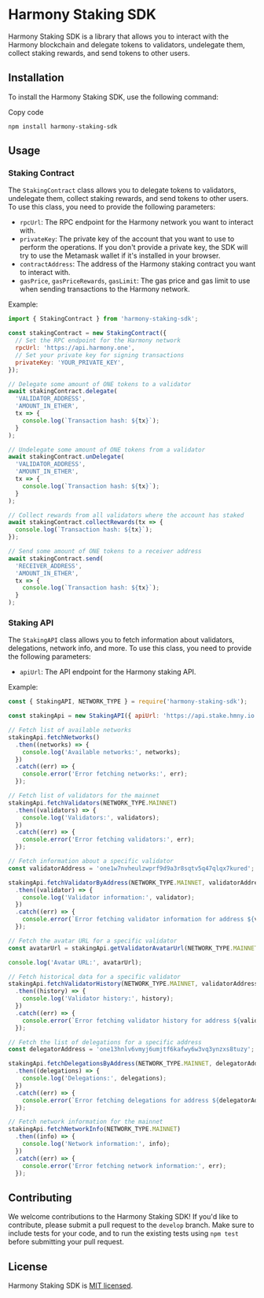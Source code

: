 Harmony Staking SDK
===================

Harmony Staking SDK is a library that allows you to interact with the Harmony blockchain and delegate tokens to validators, undelegate them, collect staking rewards, and send tokens to other users.

Installation
------------

To install the Harmony Staking SDK, use the following command:

Copy code

`npm install harmony-staking-sdk`

Usage
-----

### Staking Contract

The `StakingContract` class allows you to delegate tokens to validators, undelegate them, collect staking rewards, and send tokens to other users. To use this class, you need to provide the following parameters:

*   `rpcUrl`: The RPC endpoint for the Harmony network you want to interact with.
*   `privateKey`: The private key of the account that you want to use to perform the operations. If you don't provide a private key, the SDK will try to use the Metamask wallet if it's installed in your browser.
*   `contractAddress`: The address of the Harmony staking contract you want to interact with.
*   `gasPrice`, `gasPriceRewards`, `gasLimit`: The gas price and gas limit to use when sending transactions to the Harmony network.

Example:

```js
import { StakingContract } from 'harmony-staking-sdk';

const stakingContract = new StakingContract({
  // Set the RPC endpoint for the Harmony network
  rpcUrl: 'https://api.harmony.one',
  // Set your private key for signing transactions
  privateKey: 'YOUR_PRIVATE_KEY',
});

// Delegate some amount of ONE tokens to a validator
await stakingContract.delegate(
  'VALIDATOR_ADDRESS', 
  'AMOUNT_IN_ETHER', 
  tx => { 
    console.log(`Transaction hash: ${tx}`);
  }
);

// Undelegate some amount of ONE tokens from a validator
await stakingContract.unDelegate(
  'VALIDATOR_ADDRESS', 
  'AMOUNT_IN_ETHER', 
  tx => { 
    console.log(`Transaction hash: ${tx}`);
  }
);

// Collect rewards from all validators where the account has staked
await stakingContract.collectRewards(tx => { 
  console.log(`Transaction hash: ${tx}`);
});

// Send some amount of ONE tokens to a receiver address
await stakingContract.send(
  'RECEIVER_ADDRESS', 
  'AMOUNT_IN_ETHER', 
  tx => { 
    console.log(`Transaction hash: ${tx}`);
  }
);
```

### Staking API

The `StakingAPI` class allows you to fetch information about validators, delegations, network info, and more. To use this class, you need to provide the following parameters:

*   `apiUrl`: The API endpoint for the Harmony staking API.

Example:

```js
const { StakingAPI, NETWORK_TYPE } = require('harmony-staking-sdk');

const stakingApi = new StakingAPI({ apiUrl: 'https://api.stake.hmny.io' });

// Fetch list of available networks
stakingApi.fetchNetworks()
  .then((networks) => {
    console.log('Available networks:', networks);
  })
  .catch((err) => {
    console.error('Error fetching networks:', err);
  });

// Fetch list of validators for the mainnet
stakingApi.fetchValidators(NETWORK_TYPE.MAINNET)
  .then((validators) => {
    console.log('Validators:', validators);
  })
  .catch((err) => {
    console.error('Error fetching validators:', err);
  });

// Fetch information about a specific validator
const validatorAddress = 'one1w7nvheulzwprf9d9a3r8sqtv5q47qlqx7kured';

stakingApi.fetchValidatorByAddress(NETWORK_TYPE.MAINNET, validatorAddress)
  .then((validator) => {
    console.log('Validator information:', validator);
  })
  .catch((err) => {
    console.error(`Error fetching validator information for address ${validatorAddress}:`, err);
  });

// Fetch the avatar URL for a specific validator
const avatarUrl = stakingApi.getValidatorAvatarUrl(NETWORK_TYPE.MAINNET, validatorAddress);

console.log('Avatar URL:', avatarUrl);

// Fetch historical data for a specific validator
stakingApi.fetchValidatorHistory(NETWORK_TYPE.MAINNET, validatorAddress)
  .then((history) => {
    console.log('Validator history:', history);
  })
  .catch((err) => {
    console.error(`Error fetching validator history for address ${validatorAddress}:`, err);
  });

// Fetch the list of delegations for a specific address
const delegatorAddress = 'one13hnlv6vmyj6umjtf6kafwy6w3vq3ynzxs8tuzy';

stakingApi.fetchDelegationsByAddress(NETWORK_TYPE.MAINNET, delegatorAddress)
  .then((delegations) => {
    console.log('Delegations:', delegations);
  })
  .catch((err) => {
    console.error(`Error fetching delegations for address ${delegatorAddress}:`, err);
  });

// Fetch network information for the mainnet
stakingApi.fetchNetworkInfo(NETWORK_TYPE.MAINNET)
  .then((info) => {
    console.log('Network information:', info);
  })
  .catch((err) => {
    console.error('Error fetching network information:', err);
  });
```

Contributing
------------

We welcome contributions to the Harmony Staking SDK! If you'd like to contribute, please submit a pull request to the `develop` branch. Make sure to include tests for your code, and to run the existing tests using `npm test` before submitting your pull request.

License
-------

Harmony Staking SDK is [MIT licensed](https://github.com/harmony-one/staking-sdk/blob/main/LICENSE).